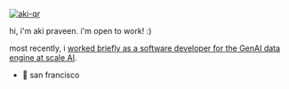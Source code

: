 [![aki-qr](https://github.com/AkiPraveen/AkiPraveen/assets/10789158/4ac685d7-076e-48eb-83e7-697a0798cf82)](https://akilesh.xyz)

hi, i'm aki praveen. i'm open to work! :) 

most recently, i [worked briefly as a software developer for the GenAI data engine at scale AI](https://github.com/akilesh-scale).

- 📍 san francisco
